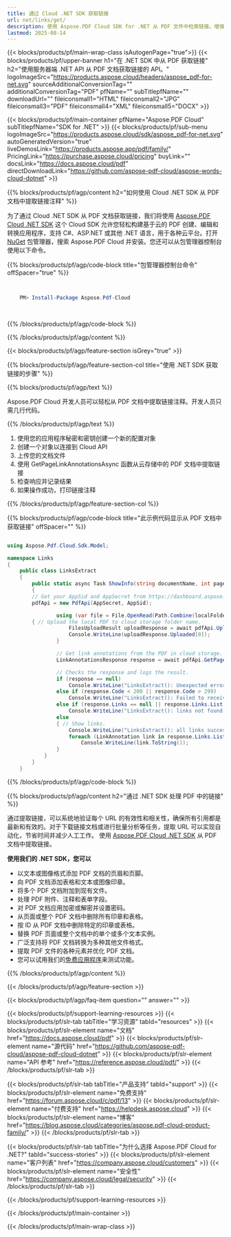 ```yaml
---
title: 通过 Cloud .NET SDK 获取链接
url: net/links/get/
description: 使用 Aspose.PDF Cloud SDK for .NET 从 PDF 文件中检索链接。增强可发现性和索引。
lastmod: 2025-08-14
---
```


{{< blocks/products/pf/main-wrap-class isAutogenPage="true">}}
{{< blocks/products/pf/upper-banner h1="在 .NET SDK 中从 PDF 获取链接" h2="使用服务器端 .NET API 从 PDF 文档获取链接的 API。" logoImageSrc="https://products.aspose.cloud/headers/aspose_pdf-for-net.svg" sourceAdditionalConversionTag="" additionalConversionTag="PDF" pfName="" subTitlepfName="" downloadUrl="" fileiconsmall1="HTML" fileiconsmall2="JPG" fileiconsmall3="PDF" fileiconsmall4="XML" fileiconsmall5="DOCX" >}}

{{< blocks/products/pf/main-container pfName="Aspose.PDF Cloud" subTitlepfName="SDK for .NET" >}}
{{< blocks/products/pf/sub-menu logoImageSrc="https://products.aspose.cloud/sdk/aspose_pdf-for-net.svg"
autoGeneratedVersion="true"
liveDemosLink="https://products.aspose.app/pdf/family/" PricingLink="https://purchase.aspose.cloud/pricing" buyLink="" docsLink="https://docs.aspose.cloud/pdf"  directDownloadLink="https://github.com/aspose-pdf-cloud/aspose-words-cloud-dotnet" >}}

{{% blocks/products/pf/agp/content h2="如何使用 Cloud .NET SDK 从 PDF 文档中提取链接注释" %}}

为了通过 Cloud .NET SDK 从 PDF 文档获取链接，我们将使用
[Aspose.PDF Cloud .NET SDK](https://products.aspose.cloud/pdf/net/)
这个 Cloud SDK 允许您轻松构建基于云的 PDF 创建、编辑和转换应用程序，支持 C#、ASP.NET 或其他 .NET 语言，用于各种云平台。打开
[NuGet](https://www.nuget.org/packages/Aspose.Pdf-Cloud)
包管理器，搜索
Aspose.PDF Cloud
并安装。您还可以从包管理器控制台使用以下命令。

{{% blocks/products/pf/agp/code-block title="包管理器控制台命令" offSpacer="true" %}}

```powershell

     
    PM> Install-Package Aspose.Pdf-Cloud
     
     

```

{{% /blocks/products/pf/agp/code-block %}}

{{% /blocks/products/pf/agp/content %}}

{{< blocks/products/pf/agp/feature-section isGrey="true" >}}

{{% blocks/products/pf/agp/feature-section-col title="使用 .NET SDK 获取链接的步骤" %}}

{{% blocks/products/pf/agp/text %}}

Aspose.PDF Cloud 开发人员可以轻松从 PDF 文档中提取链接注释。开发人员只需几行代码。

{{% /blocks/products/pf/agp/text %}}

1. 使用您的应用程序秘密和密钥创建一个新的配置对象
1. 创建一个对象以连接到 Cloud API
1. 上传您的文档文件
1. 使用 GetPageLinkAnnotationsAsync 函数从云存储中的 PDF 文档中提取链接
1. 检查响应并记录结果
1. 如果操作成功，打印链接注释

{{% /blocks/products/pf/agp/feature-section-col %}}

{{% blocks/products/pf/agp/code-block title="此示例代码显示从 PDF 文档中获取链接" offSpacer="" %}}

```cs

using Aspose.Pdf.Cloud.Sdk.Model;

namespace Links
{
    public class LinksExtract
    {
        public static async Task ShowInfo(string documentName, int pageNumber, string remoteFolder)
        {
		// Get your AppSid and AppSecret from https://dashboard.aspose.cloud (free registration required). 
		pdfApi = new PdfApi(AppSecret, AppSid);

                using (var file = File.OpenRead(Path.Combine(localFolder, documentName)))
		{ // Upload the local PDF to cloud storage folder name.
                    FilesUploadResult uploadResponse = await pdfApi.UploadFileAsync(Path.Combine(remoteFolder, documentName), documentName);
                    Console.WriteLine(uploadResponse.Uploaded[0]);
                }

                // Get link annotations from the PDF in cloud storage.
                LinkAnnotationsResponse response = await pdfApi.GetPageLinkAnnotationsAsync(documentName, pageNumber, folder: remoteFolder);

                // Checks the response and logs the result.
                if (response == null)
                    Console.WriteLine("LinksExtract(): Unexpected error!");
                else if (response.Code < 200 || response.Code > 299)
                    Console.WriteLine("LinksExtract(): Failed to receive links from the document.");
                else if (response.Links == null || response.Links.List == null || response.Links.List.Count == 0)
                    Console.WriteLine("LinksExtract(): links not found in the document.");
                else
                { // Show links.
                    Console.WriteLine("LinksExtract(): all links successfully received from the document '{0}.", documentName);
                    foreach (LinkAnnotation link in response.Links.List)
                        Console.WriteLine(link.ToString());
                }
            }
        }
    }
```

{{% /blocks/products/pf/agp/code-block %}}

{{% blocks/products/pf/agp/content h2="通过 .NET SDK 处理 PDF 中的链接" %}}

通过提取链接，可以系统地验证每个 URL 的有效性和相关性，确保所有引用都是最新和有效的。对于下载链接文档或进行批量分析等任务，提取 URL 可以实现自动化，节省时间并减少人工工作。
使用 [Aspose.PDF Cloud .NET SDK](https://products.aspose.cloud/pdf/net/) 从 PDF 文档中提取链接。

**使用我们的 .NET SDK，您可以**

+ 以文本或图像格式添加 PDF 文档的页眉和页脚。
+ 向 PDF 文档添加表格和文本或图像印章。
+ 将多个 PDF 文档附加到现有文件。
+ 处理 PDF 附件、注释和表单字段。
+ 对 PDF 文档应用加密或解密并设置密码。
+ 从页面或整个 PDF 文档中删除所有印章和表格。
+ 按 ID 从 PDF 文档中删除特定的印章或表格。
+ 替换 PDF 页面或整个文档中的单个或多个文本实例。
+ 广泛支持将 PDF 文档转换为多种其他文件格式。
+ 提取 PDF 文件的各种元素并优化 PDF 文档。
+ 您可以试用我们的[免费应用程序](https://products.aspose.app/pdf/)来测试功能。

{{% /blocks/products/pf/agp/content %}}

{{< /blocks/products/pf/agp/feature-section >}}

{{< blocks/products/pf/agp/faq-item question="" answer="" >}}

{{< blocks/products/pf/support-learning-resources >}}
{{< blocks/products/pf/slr-tab tabTitle="学习资源" tabId="resources" >}}
{{< blocks/products/pf/slr-element name="文档" href="https://docs.aspose.cloud/pdf" >}}
{{< blocks/products/pf/slr-element name="源代码" href="https://github.com/aspose-pdf-cloud/aspose-pdf-cloud-dotnet" >}}
{{< blocks/products/pf/slr-element name="API 参考" href="https://reference.aspose.cloud/pdf/" >}}
{{< /blocks/products/pf/slr-tab >}}

{{< blocks/products/pf/slr-tab tabTitle="产品支持" tabId="support" >}}
{{< blocks/products/pf/slr-element name="免费支持" href="https://forum.aspose.cloud/c/pdf/13" >}}
{{< blocks/products/pf/slr-element name="付费支持" href="https://helpdesk.aspose.cloud" >}}
{{< blocks/products/pf/slr-element name="博客" href="https://blog.aspose.cloud/categories/aspose.pdf-cloud-product-family/" >}}
{{< /blocks/products/pf/slr-tab >}}

{{< blocks/products/pf/slr-tab tabTitle="为什么选择 Aspose.PDF Cloud for .NET?" tabId="success-stories" >}}
{{< blocks/products/pf/slr-element name="客户列表" href="https://company.aspose.cloud/customers" >}}
{{< blocks/products/pf/slr-element name="安全性" href="https://company.aspose.cloud/legal/security" >}}
{{< /blocks/products/pf/slr-tab >}}

{{< /blocks/products/pf/support-learning-resources >}}

{{< /blocks/products/pf/main-container >}}

{{< /blocks/products/pf/main-wrap-class >}}


